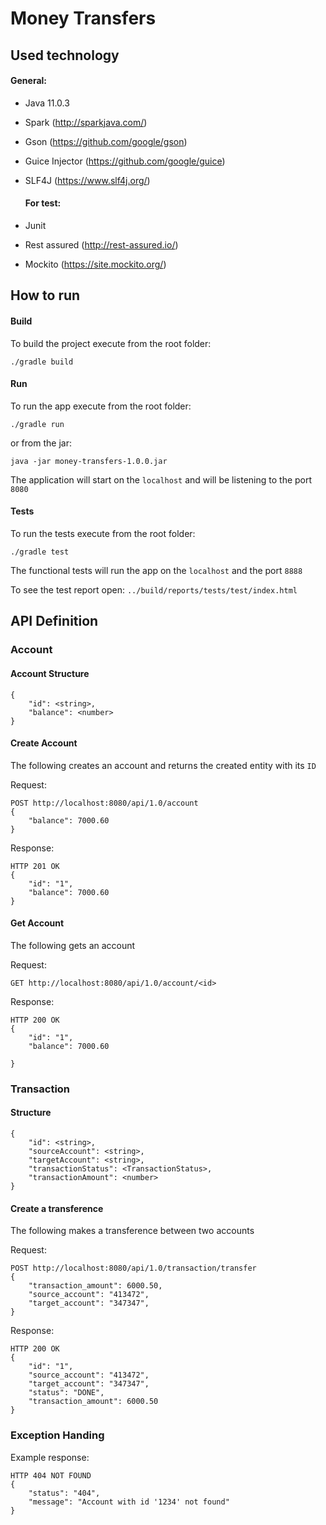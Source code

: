 # Money Transfers

## Used technology

#### General:

- Java 11.0.3
- Spark (http://sparkjava.com/)
- Gson (https://github.com/google/gson)
- Guice Injector (https://github.com/google/guice)
- SLF4J (https://www.slf4j.org/)
  
  #### For test:  
- Junit
- Rest assured (http://rest-assured.io/)
- Mockito (https://site.mockito.org/)
    


## How to run


#### Build
To build the project execute from the root folder:

    ./gradle build

#### Run
To run the app execute from the root folder:

    ./gradle run

or from the jar:

    java -jar money-transfers-1.0.0.jar


The application will start on the `localhost` and will be listening to the port `8080`


#### Tests
To run the tests execute from the root folder:

    ./gradle test

The functional tests will run the app on the `localhost` and the port `8888`

To see the test report open:
    `../build/reports/tests/test/index.html`



## API Definition

### Account

#### Account Structure
    {
        "id": <string>,
        "balance": <number>
    }


#### Create Account

The following creates an account and returns the created entity with its `ID` 

Request:

    POST http://localhost:8080/api/1.0/account
    {
        "balance": 7000.60
    }

Response:

    HTTP 201 OK
    {
        "id": "1",
        "balance": 7000.60
    }


#### Get Account

The following gets an account

Request:

    GET http://localhost:8080/api/1.0/account/<id>

Response:

    HTTP 200 OK
    {
        "id": "1",
        "balance": 7000.60

    }


### Transaction

#### Structure
    {
        "id": <string>,
        "sourceAccount": <string>,
        "targetAccount": <string>,
        "transactionStatus": <TransactionStatus>,
        "transactionAmount": <number>
    }


#### Create a transference

The following makes a transference between two accounts

Request:

    POST http://localhost:8080/api/1.0/transaction/transfer
    {
        "transaction_amount": 6000.50,
        "source_account": "413472",
        "target_account": "347347",
    }  

Response:

    HTTP 200 OK
    {
        "id": "1",
        "source_account": "413472",
        "target_account": "347347",
        "status": "DONE",
        "transaction_amount": 6000.50
    }


### Exception Handing

Example response:

    HTTP 404 NOT FOUND 
    {
        "status": "404",
        "message": "Account with id '1234' not found"
    }    
